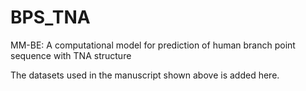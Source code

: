# BPS_TNA
MM-BE: A computational model for prediction of human branch point sequence with TNA structure

The datasets used in the manuscript shown above is added here.
